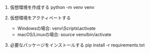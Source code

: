 1. 仮想環境を作成する
   python -m venv venv

2. 仮想環境をアクティベートする
   - Windowsの場合: venv\Scripts\activate
   - macOS/Linuxの場合: source venv/bin/activate

3. 必要なパッケージをインストールする
   pip install -r requirements.txt
